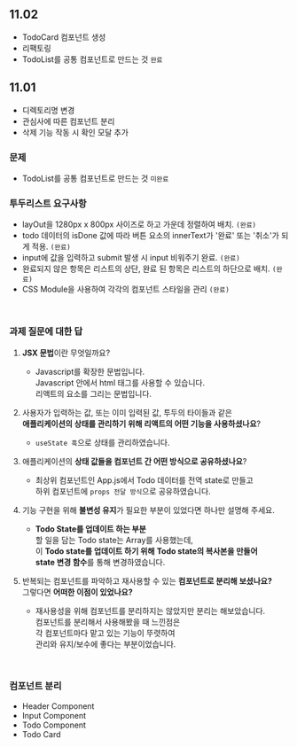 ## 11.02

- TodoCard 컴포넌트 생성
- 리팩토링
- TodoList를 공통 컴포넌트로 만드는 것 `완료`

## 11.01

- 디렉토리명 변경
- 관심사에 따른 컴포넌트 분리
- 삭제 기능 작동 시 확인 모달 추가

### 문제

- TodoList를 공통 컴포넌트로 만드는 것 `미완료`

### 투두리스트 요구사항

- layOut을 1280px x 800px 사이즈로 하고 가운데 정렬하여 배치. `(완료)`
- todo 데이터의 isDone 값에 따라 버튼 요소의 innerText가 '완료' 또는 '취소'가 되게 적용. `(완료)`
- input에 값을 입력하고 submit 발생 시 input 비워주기 완료. `(완료)`
- 완료되지 않은 항목은 리스트의 상단, 완료 된 항목은 리스트의 하단으로 배치. `(완료)`
- CSS Module을 사용하여 각각의 컴포넌트 스타일을 관리 `(완료)`

<br>

### 과제 질문에 대한 답

1. **JSX 문법**이란 무엇일까요?

   - Javascript를 확장한 문법입니다.  
     Javascript 안에서 html 태그를 사용할 수 있습니다.  
     리액트의 요소를 그리는 문법입니다.

2. 사용자가 입력하는 값, 또는 이미 입력된 값, 투두의 타이들과 같은  
   **애플리케이션의 상태를 관리하기 위해 리액트의 어떤 기능을 사용하셨나요**?

   - `useState 훅`으로 상태를 관리하였습니다.

3. 애플리케이션의 **상태 값들을 컴포넌트 간 어떤 방식으로 공유하셨나요**?

   - 최상위 컴포넌트인 App.js에서 Todo 데이터를 전역 state로 만들고  
     하위 컴포넌트에 `props 전달 방식`으로 공유하였습니다.

4. 기능 구현을 위해 **불변성 유지**가 필요한 부분이 있었다면 하나만 설명해 주세요.

   - **Todo State를 업데이트 하는 부분**  
     할 일을 담는 Todo state는 Array를 사용했는데,  
     이 **Todo state를 업데이트 하기 위해**
     **Todo state의 복사본을 만들어  
     state 변경 함수**를 통해 변경하였습니다.

5. 반복되는 컴포넌트를 파악하고 재사용할 수 있는 **컴포넌트로 분리해 보셨나요?**  
   그렇다면 **어떠한 이점이 있었나요?**
   - 재사용성을 위해 컴포넌트를 분리하지는 않았지만 분리는 해보았습니다.  
     컴포넌트를 분리해서 사용해봤을 때 느낀점은  
     각 컴포넌트마다 맡고 있는 기능이 뚜렷하여  
     관리와 유지/보수에 좋다는 부분이었습니다.

<br>

### 컴포넌트 분리

- Header Component
- Input Component
- Todo Component
- Todo Card
